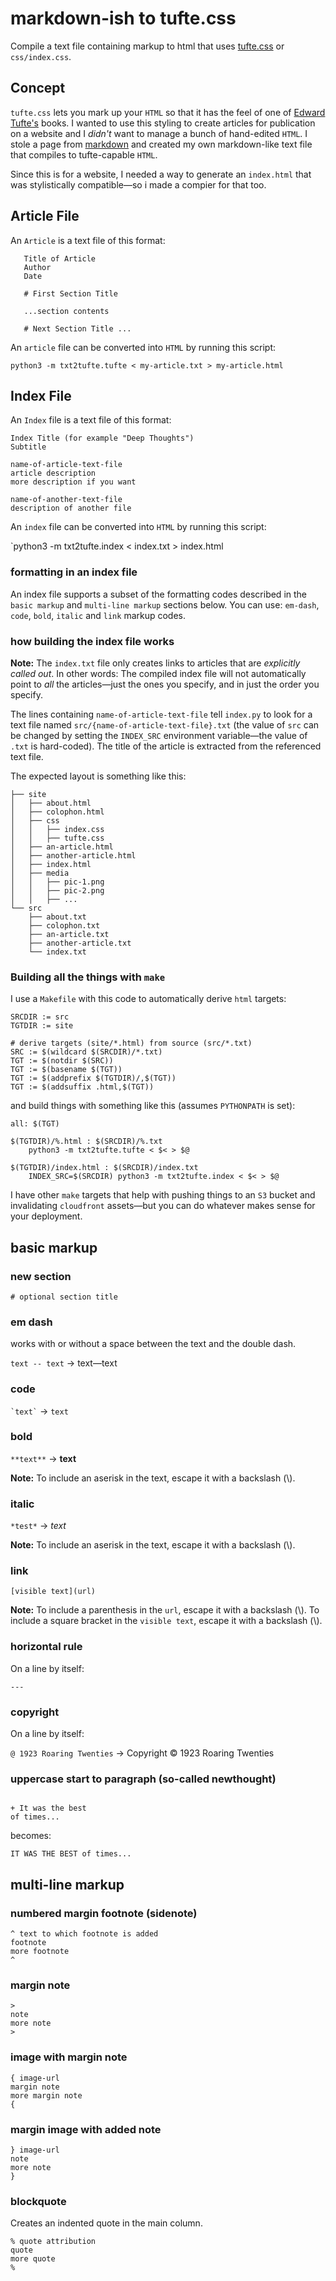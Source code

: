 # markdown-ish to tufte.css

Compile a text file containing markup to html that uses [tufte.css](https://edwardtufte.github.io/tufte-css/) or `css/index.css`.

## Concept

`tufte.css` lets you mark up your `HTML` so that it has
the feel of one of [Edward Tufte's](https://en.wikipedia.org/wiki/Edward_Tufte)
books. I wanted to use this styling to create articles for publication
on a website and I *didn't* want to manage a bunch of hand-edited `HTML`.
I stole a page from [markdown](https://www.markdownguide.org/) and created
my own markdown-like text file that compiles to tufte-capable `HTML`.

Since this is for a website, I needed a way to generate an `index.html`
that was stylistically compatible&mdash;so i made a compier for that too.

## Article File

An `Article` is a text file of this format:

```
   Title of Article
   Author
   Date

   # First Section Title

   ...section contents

   # Next Section Title ...
```

An `article` file can be converted into `HTML` by running this script:

`python3 -m txt2tufte.tufte < my-article.txt > my-article.html`

## Index File

An `Index` file is a text file of this format:

```
Index Title (for example "Deep Thoughts")
Subtitle

name-of-article-text-file
article description
more description if you want

name-of-another-text-file
description of another file
```

An `index` file can be converted into `HTML` by running this script:

`python3 -m txt2tufte.index < index.txt > index.html

### formatting in an index file

An index file supports a subset of the formatting codes described in the
`basic markup` and `multi-line markup` sections below. You can use:
`em-dash`, `code`, `bold`, `italic` and `link` markup codes.

### how building the index file works

**Note:** The `index.txt` file only creates links to articles that
are *explicitly called out*. In other words: The compiled index
file will not automatically point to *all* the articles&mdash;just the
ones you specify, and in just the order you specify.

The lines containing `name-of-article-text-file` 
tell `index.py` to look for a text file
named `src/{name-of-article-text-file}.txt` (the value of `src` can be changed by
setting the `INDEX_SRC` environment variable&mdash;the value of `.txt` is hard-coded).
The title of the article
is extracted from the referenced text file.

The expected layout is something like this:

```
├── site
│   ├── about.html
│   ├── colophon.html
│   ├── css
│   │   ├── index.css
│   │   ├── tufte.css
│   ├── an-article.html
│   ├── another-article.html
│   ├── index.html
│   ├── media
│   │   ├── pic-1.png
│   │   ├── pic-2.png
│   │   ├── ...
└── src
    ├── about.txt
    ├── colophon.txt
    ├── an-article.txt
    ├── another-article.txt
    └── index.txt
```

### Building all the things with `make`

I use a `Makefile` with this code to automatically derive `html` targets:

```
SRCDIR := src
TGTDIR := site

# derive targets (site/*.html) from source (src/*.txt)
SRC := $(wildcard $(SRCDIR)/*.txt)
TGT := $(notdir $(SRC))
TGT := $(basename $(TGT))
TGT := $(addprefix $(TGTDIR)/,$(TGT))
TGT := $(addsuffix .html,$(TGT))
```

and build things with something like this (assumes `PYTHONPATH` is set):

```
all: $(TGT)

$(TGTDIR)/%.html : $(SRCDIR)/%.txt
	python3 -m txt2tufte.tufte < $< > $@

$(TGTDIR)/index.html : $(SRCDIR)/index.txt
	INDEX_SRC=$(SRCDIR) python3 -m txt2tufte.index < $< > $@
```

I have other `make` targets that help with pushing things
to an `S3` bucket and invalidating `cloudfront` assets&mdash;but
you can do whatever makes sense for your deployment.

## basic markup

### new section

`# optional section title`

### em dash
works with or without a space between the text and the double dash.

`text -- text` &rarr; text&mdash;text

### code

`` `text` `` &rarr; `text`

### bold
`**text**` &rarr; **text**

**Note:** To include an aserisk in the text, escape it with a backslash (\\).

### italic
`*test*` &rarr; *text*

**Note:** To include an aserisk in the text, escape it with a backslash (\\).

### link
`[visible text](url)`

**Note:** To include a parenthesis in the `url`, escape it with a backslash (\\).
To include a square bracket in the `visible text`, escape it with a backslash (\\).

### horizontal rule
On a line by itself:

`---`

### copyright
On a line by itself:

`@ 1923 Roaring Twenties` &rarr; Copyright &copy; 1923 Roaring Twenties


### uppercase start to paragraph (so-called newthought)
```

+ It was the best
of times...
```

becomes:

`IT WAS THE BEST of times...`

## multi-line markup

### numbered margin footnote (sidenote)

```
^ text to which footnote is added
footnote
more footnote
^
```

### margin note
```
>
note
more note
>
```

### image with margin note
```
{ image-url
margin note
more margin note
{
```

### margin image with added note
```
} image-url
note
more note
}
```

### blockquote
Creates an indented quote in the main column.

```
% quote attribution
quote
more quote
%
```